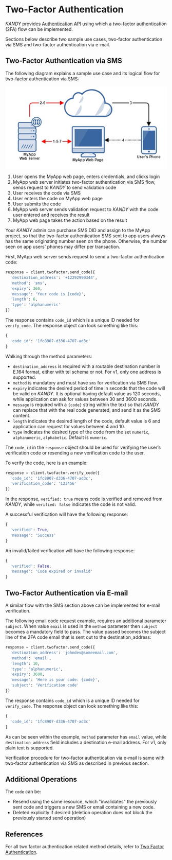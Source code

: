 # Two-Factor Authentication
<!-- add python reference -->
$KANDY$ provides [Authentication API](/developer/references/node/1.0.0#twofactor-send-code) using which a two-factor authentication (2FA) flow can be implemented.

Sections below describe two sample use cases, two-factor authentication via SMS and two-factor authentication via e-mail.

## Two-Factor Authentication via SMS
The following diagram explains a sample use case and its logical flow for two-factor authentication via SMS:

![2FA via SMS flow](2fa-flow.png)

1. User opens the MyApp web page, enters credentials, and clicks login
2. MyApp web server initiates two-factor authentication via SMS flow, sends request to $KANDY$ to send validation code
3. User receives the code via SMS
4. User enters the code on MyApp web page
5. User submits the code
6. MyApp web server sends validation request to $KANDY$ with the code user entered and receives the result
7. MyApp web page takes the action based on the result

Your $KANDY$ admin can purchase SMS DID and assign to the MyApp project, so that the two-factor authentication SMS sent to app users always has the same originating number seen on the phone. Otherwise, the number seen on app users' phones may differ per transaction.

First, MyApp web server sends request to send a two-factor authentication code:

```python
response = client.twofactor.send_code({
  'destination_address': '+12292990344',
  'method': 'sms',
  'expiry': 360,
  'message': 'Your code is {code}',
  'length': 6,
  'type': 'alphanumeric'
})
```
The response contains `code_id` which is a unique ID needed for `verify_code`. The response object can look something like this:

```python
{
  'code_id': '1fc8907-d336-4707-ad3c'
}
```

Walking through the method parameters:

+ `destination_address` is required with a routable destination number in E.164 format, either with tel schema or not. For v1, only one address is supported.
+ `method` is mandatory and must have `sms` for verification via SMS flow.
+ `expiry` indicates the desired period of time in seconds that the code will be valid on $KANDY$. It is optional having default value as 120 seconds, while application can ask for values between 30 and 3600 seconds.
+ `message` is required with a `{code}` string within the text so that $KANDY$ can replace that with the real code generated, and send it as the SMS content.
+ `length` indicates the desired length of the code, default value is 6 and application can request for values between 4 and 10.
+ `type` indicates the desired type of the code from the set `numeric`, `alphanumeric`, `alphabetic`. Default is `numeric`.

The `code_id` in the `response` object should be used for verifying the user’s verification code or resending a new verification code to the user.

To verify the code, here is an example:

```python
response = client.twofactor.verify_code({
  'code_id': '1fc8907-d336-4707-ad3c',
  'verification_code': '123456'
})
```
In the response, `verified: true` means code is verified and removed from $KANDY$, while `verified: false` indicates the code is not valid.

A successful verification will have the following response:
```python
{
  'verified': True,
  'message': 'Success'
}
```
An invalid/failed verification will have the following response:
```python
{
  'verified': False,
  'message': 'Code expired or invalid'
}
```

## Two-Factor Authentication via E-mail
A similar flow with the SMS section above can be implemented for e-mail verification.

The following email code request example, requires an additional parameter `subject`. When value `email` is used in the `method` parameter then `subject` becomes a mandatory field to pass. The value passed becomes the subject line of the 2FA code email that is sent out to the destination_address:

```python
response = client.twofactor.send_code({
  'destination_address': 'johndev@someemail.com',
  'method': 'email',
  'length': 10,
  'type': 'alphanumeric',
  'expiry': 3600,
  'message': 'Here is your code: {code}',
  'subject': 'Verification code'
})
```
The response contains `code_id` which is a unique ID needed for `verify_code`. The response object can look something like this:
```python
{
  'code_id': '1fc8907-d336-4707-ad3c'
}
```

As can be seen within the example, `method` parameter has `email` value, while `destination_address` field includes a destination e-mail address. For v1, only plain text is supported.

Verification procedure for two-factor authentication via e-mail is same with two-factor authentication via SMS as described in previous section.

## Additional Operations
The `code` can be:

+ Resend using the same resource, which "invalidates" the previously sent code and triggers a new SMS or email containing a new code.
+ Deleted explicitly if desired (deletion operation does not block the previously started send operation)

## References
<!-- add python references. -->
For all two factor authentication related method details, refer to [Two Factor Authentication](/).
